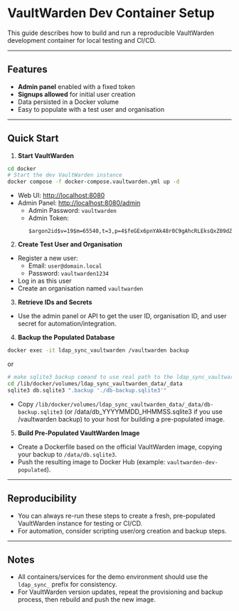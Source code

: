# VaultWarden Dev Container Setup

This guide describes how to build and run a reproducible VaultWarden development container for local testing and CI/CD.

---

## Features
- **Admin panel** enabled with a fixed token
- **Signups allowed** for initial user creation
- Data persisted in a Docker volume
- Easy to populate with a test user and organisation

---

## Quick Start

1. **Start VaultWarden**

```sh
cd docker
# Start the dev VaultWarden instance
docker compose -f docker-compose.vaultwarden.yml up -d
```

- Web UI: [http://localhost:8080](http://localhost:8080)
- Admin Panel: [http://localhost:8080/admin](http://localhost:8080/admin)
  - Admin Password: `vaultwarden`
  - Admin Token: 
    ```
    $argon2id$v=19$m=65540,t=3,p=4$feGEx6pnYAk48r0C9gAhcRLEksQxZ09dZxlxpKz735I$9O66H64jds3g2fRxJTmazL7Kj0BPvaQ+0UVHsChJqJI
    ```

2. **Create Test User and Organisation**

- Register a new user:
  - Email: `user@domain.local`
  - Password: `vaultwarden1234`
- Log in as this user
- Create an organisation named `vaultwarden`

3. **Retrieve IDs and Secrets**

- Use the admin panel or API to get the user ID, organisation ID, and user secret for automation/integration.

4. **Backup the Populated Database**

```sh
docker exec -it ldap_sync_vaultwarden /vaultwarden backup
```

or

```sh
# make sqlite3 backup comand to use real path to the ldap_sync_vaultwarden_data volume in the host (/lib/docker/volumes/ldap_sync_vaultwarden_data/_data)
cd /lib/docker/volumes/ldap_sync_vaultwarden_data/_data
sqlite3 db.sqlite3 ".backup './db-backup.sqlite3'"
```
- Copy `/lib/docker/volumes/ldap_sync_vaultwarden_data/_data/db-backup.sqlite3` (or /data/db_YYYYMMDD_HHMMSS.sqlite3 if you use /vaultwarden backup) to your host for building a pre-populated image.

5. **Build Pre-Populated VaultWarden Image**

- Create a Dockerfile based on the official VaultWarden image, copying your backup to `/data/db.sqlite3`.
- Push the resulting image to Docker Hub (example: `vaultwarden-dev-populated`).

---

## Reproducibility
- You can always re-run these steps to create a fresh, pre-populated VaultWarden instance for testing or CI/CD.
- For automation, consider scripting user/org creation and backup steps.

---

## Notes
- All containers/services for the demo environment should use the `ldap_sync_` prefix for consistency.
- For VaultWarden version updates, repeat the provisioning and backup process, then rebuild and push the new image.

